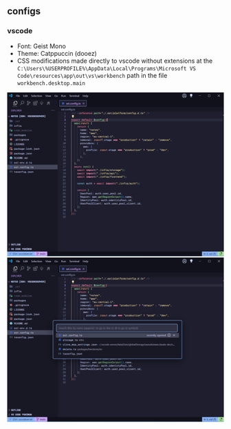 ## configs

### vscode
- Font: Geist Mono
- Theme: Catppuccin (dooez)
- CSS modifications made directly to vscode without extensions at the `C:\Users\%USERPROFILE%\AppData\Local\Programs\Microsoft VS Code\resources\app\out\vs\workbench` path in the file `workbench.desktop.main` 

![](assets/vscode-1.PNG)
![](assets/vscode-2.PNG)

